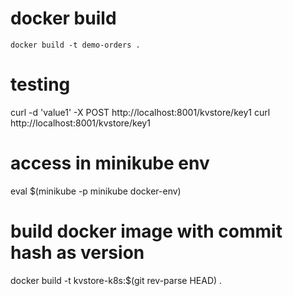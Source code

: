 # docker build
```
docker build -t demo-orders .
```

# testing
curl -d 'value1' -X POST http://localhost:8001/kvstore/key1
curl http://localhost:8001/kvstore/key1

# access in minikube env 
eval $(minikube -p minikube docker-env)

# build docker image with commit hash as version
docker build -t kvstore-k8s:$(git rev-parse HEAD) .